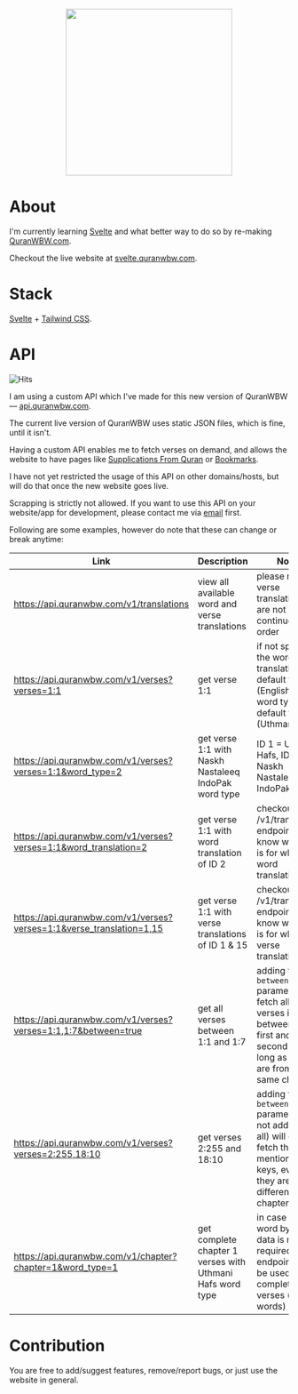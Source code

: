 <br />
<div align="center">
  <a target="_blank" href="https://svelte.quranwbw.com"><img src="https://raw.githubusercontent.com/marwan/quranwbw-svelte/main/public/images/logo.png" width="300"></a>
</div>

# About

I'm currently learning [Svelte](https://svelte.dev/) and what better way to do so by re-making [QuranWBW.com](https://quranwbw.com).

Checkout the live website at [svelte.quranwbw.com](https://svelte.quranwbw.com).

# Stack

[Svelte](https://svelte.dev/) + [Tailwind CSS](https://tailwindcss.com/).

# API

![Hits](https://img.shields.io/badge/dynamic/json?url=https%3A%2F%2Fapi.quranwbw.com%2Fv1%2Fhits&query=%24.button&label=Hits)

I am using a custom API which I've made for this new version of QuranWBW — [api.quranwbw.com](https://api.quranwbw.com).

The current live version of QuranWBW uses static JSON files, which is fine, until it isn't.

Having a custom API enables me to fetch verses on demand, and allows the website to have pages like [Supplications From Quran](https://svelte.quranwbw.com/supplications) or [Bookmarks](https://svelte.quranwbw.com/bookmarks).

I have not yet restricted the usage of this API on other domains/hosts, but will do that once the new website goes live.

Scrapping is strictly not allowed. If you want to use this API on your website/app for development, please contact me via [email](mailto:quranwbw@gmail.com) first.

Following are some examples, however do note that these can change or break anytime:

| **Link**                                                             	| **Description**                                            	| **Notes**                                                                                                                                    	|
|----------------------------------------------------------------------	|------------------------------------------------------------	|----------------------------------------------------------------------------------------------------------------------------------------------	|
| https://api.quranwbw.com/v1/translations                             	| view all available word and verse translations             	| please note, verse translation IDs are not in continuous order                                                                               	|
| https://api.quranwbw.com/v1/verses?verses=1:1                        	| get verse 1:1                                              	| if not specified, the word translation will default to ID 1 (English) and word type will default to ID 1 (Uthmani Hafs)                      	|
| https://api.quranwbw.com/v1/verses?verses=1:1&word_type=2            	| get verse 1:1 with Naskh Nastaleeq IndoPak word type       	| ID 1 = Uthmani Hafs, ID 2 = Naskh Nastaleeq IndoPak                                                                                          	|
| https://api.quranwbw.com/v1/verses?verses=1:1&word_translation=2     	| get verse 1:1 with word translation of ID 2                	| checkout the /v1/translations endpoint to know which ID is for which word translation                                                        	|
| https://api.quranwbw.com/v1/verses?verses=1:1&verse_translation=1,15 	| get verse 1:1 with verse translations of ID 1 & 15         	| checkout the /v1/translations endpoint to know which ID is for which verse translation                                                       	|
| https://api.quranwbw.com/v1/verses?verses=1:1,1:7&between=true       	| get all verses between 1:1 and 1:7                         	| adding the `between=true` parameter will fetch all the verses in between the first and second key, as long as they are from the same chapter 	|
| https://api.quranwbw.com/v1/verses?verses=2:255,18:10                	| get verses 2:255 and 18:10                                 	| adding the `between=false` parameter (or not adding it at all) will only fetch the mentioned keys, even if they are from different chapters  	|
| https://api.quranwbw.com/v1/chapter?chapter=1&word_type=1            	| get complete chapter 1 verses with Uthmani Hafs word type  	| in case the word by word data is not required, this endpoint can be used to get complete verses (joined words)                               	|

# Contribution

You are free to add/suggest features, remove/report bugs, or just use the website in general.
